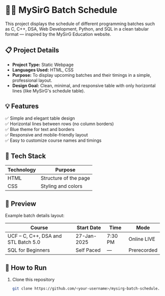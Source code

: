 # 🧑‍💻 MySirG Batch Schedule

This project displays the schedule of different programming batches such as C, C++, DSA, Web Development, Python, and SQL in a clean tabular format — inspired by the MySirG Education website.

## 📋 Project Details

- **Project Type:** Static Webpage  
- **Languages Used:** HTML, CSS  
- **Purpose:** To display upcoming batches and their timings in a simple, professional layout.  
- **Design Goal:** Clean, minimal, and responsive table with only horizontal lines (like MySirG's schedule table).  

## 💡 Features

✅ Simple and elegant table design  
✅ Horizontal lines between rows (no column borders)  
✅ Blue theme for text and borders  
✅ Responsive and mobile-friendly layout  
✅ Easy to customize course names and timings  

## 🧠 Tech Stack

| Technology | Purpose |
|-------------|----------|
| HTML | Structure of the page |
| CSS | Styling and colors |

## 📸 Preview

Example batch details layout:

| Course | Start Date | Time | Mode |
|---------|-------------|------|------|
| UCF – C, C++, DSA and STL Batch 5.0 | 27-Jan-2025 | 7:30 PM | Online LIVE |
| SQL for Beginners | Self Paced | — | Prerecorded |

## 🚀 How to Run

1. Clone this repository  
   ```bash
   git clone https://github.com/<your-username>/mysirg-batch-schedule.git
